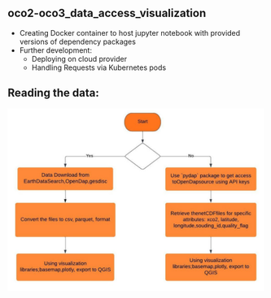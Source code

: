## oco2-oco3_data_access_visualization
- Creating Docker container to host jupyter notebook with provided versions of dependency packages
- Further development:
  * Deploying on cloud provider
  * Handling Requests via Kubernetes pods

## Reading the data:
![options](https://github.com/sagarlimbu0/oco2-oco3_data_access_visualization/blob/main/screenshots/data_access_visualization.jpeg)

